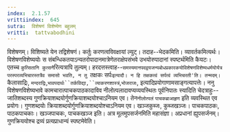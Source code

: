 ```yaml
---
index:  2.1.57
vrittiindex:  645
sutra:  विशेषणं विशेष्येण बहुलम्
vritti:  tattvabodhini 
---
```


विशेषणम्। विशिष्यते येन तद्विशेषणं। कर्तुः करणत्वविवक्षायां ल्युट्। तदाह--भेदकमिति। व्यावर्तकमित्यर्थः। विशेषणविशेष्ययोः स संबन्धिकतयाऽन्यतरोपादानमात्रेणेतराक्षेपसंभवे उभयोरुपादानां स्पष्टर्थमिति कैयटः। एतच्च `कुत्सितानि कुत्सनै`रित्यत्रापि तुल्यम्। हरदत्तस्त्वाह--`समस्यमानपदद्वयजन्यबोधप्रकारकयोविशेषणविशेष्यधर्मयोर्यत्र परस्परव्यभिचारस्तत्रैव समासो भवति, न तु `तक्षकः सर्पः` इत्यादौ। न हि तक्षकत्वं सर्पत्वं व्यभिचरती'ति। तन्मदम्। `कैलासाद्रिः, `मन्दराद्रिः`,`भावपदार्थः``तर्कविद्या,``व्याकरणशास्त्रं`,`भोजराजः`, इत्यादिप्रयोगाणामसाङ्गत्यापत्तेः। ननु विशेषणविशेष्यभावे कामचारात्पाचकपाठकादाविव नीलोत्पलादावप्यव्ययस्थितः पूर्वनिपातः स्यादिति चेदत्राहुः--जातिशब्दस्य गुणक्रियाशब्दयोर्गुणक्रियाशब्दयोश्चाऽनियम एव। तेन`नीलोत्पलं` `पाचकब्राआहृण` इति व्यवस्थित एव प्रयोगः। गुणशब्दयोः क्रियाशब्दयोर्गुणक्रियाशब्दयोश्चाऽनियम एव। खञ्जकुब्जः, कुब्जखञ्जः। पाचकपाठकः, पाठकपाचकाः। खञ्जपाचकः, पाचकखञ्ज इति। अत्र मूलमुपसर्जनमिति महासंज्ञा। अप्रधानां ह्युपसर्जनम्। गुणक्रिययोश्च द्रव्यं प्रत्यप्राधान्यं स्पष्टमेवेति।

